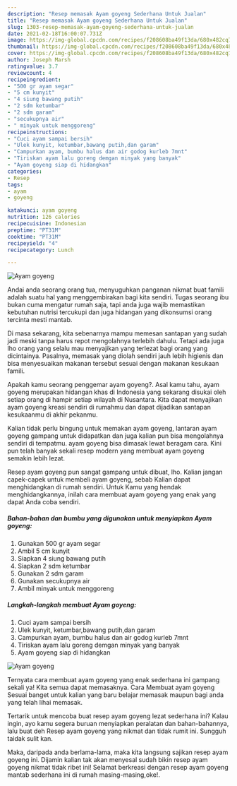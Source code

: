 ```yaml
---
description: "Resep memasak Ayam goyeng Sederhana Untuk Jualan"
title: "Resep memasak Ayam goyeng Sederhana Untuk Jualan"
slug: 1303-resep-memasak-ayam-goyeng-sederhana-untuk-jualan
date: 2021-02-18T16:00:07.731Z
image: https://img-global.cpcdn.com/recipes/f208608ba49f13da/680x482cq70/ayam-goyeng-foto-resep-utama.jpg
thumbnail: https://img-global.cpcdn.com/recipes/f208608ba49f13da/680x482cq70/ayam-goyeng-foto-resep-utama.jpg
cover: https://img-global.cpcdn.com/recipes/f208608ba49f13da/680x482cq70/ayam-goyeng-foto-resep-utama.jpg
author: Joseph Marsh
ratingvalue: 3.7
reviewcount: 4
recipeingredient:
- "500 gr ayam segar"
- "5 cm kunyit"
- "4 siung bawang putih"
- "2 sdm ketumbar"
- "2 sdm garam"
- "secukupnya air"
- " minyak untuk menggoreng"
recipeinstructions:
- "Cuci ayam sampai bersih"
- "Ulek kunyit, ketumbar,bawang putih,dan garam"
- "Campurkan ayam, bumbu halus dan air godog kurleb 7mnt"
- "Tiriskan ayam lalu goreng demgan minyak yang banyak"
- "Ayam goyeng siap di hidangkan"
categories:
- Resep
tags:
- ayam
- goyeng

katakunci: ayam goyeng 
nutrition: 126 calories
recipecuisine: Indonesian
preptime: "PT31M"
cooktime: "PT31M"
recipeyield: "4"
recipecategory: Lunch

---
```



![Ayam goyeng](https://img-global.cpcdn.com/recipes/f208608ba49f13da/680x482cq70/ayam-goyeng-foto-resep-utama.jpg)

Andai anda seorang orang tua, menyuguhkan panganan nikmat buat famili adalah suatu hal yang menggembirakan bagi kita sendiri. Tugas seorang ibu bukan cuma mengatur rumah saja, tapi anda juga wajib memastikan kebutuhan nutrisi tercukupi dan juga hidangan yang dikonsumsi orang tercinta mesti mantab.

Di masa  sekarang, kita sebenarnya mampu memesan santapan yang sudah jadi meski tanpa harus repot mengolahnya terlebih dahulu. Tetapi ada juga lho orang yang selalu mau menyajikan yang terlezat bagi orang yang dicintainya. Pasalnya, memasak yang diolah sendiri jauh lebih higienis dan bisa menyesuaikan makanan tersebut sesuai dengan makanan kesukaan famili. 



Apakah kamu seorang penggemar ayam goyeng?. Asal kamu tahu, ayam goyeng merupakan hidangan khas di Indonesia yang sekarang disukai oleh setiap orang di hampir setiap wilayah di Nusantara. Kita dapat menyajikan ayam goyeng kreasi sendiri di rumahmu dan dapat dijadikan santapan kesukaanmu di akhir pekanmu.

Kalian tidak perlu bingung untuk memakan ayam goyeng, lantaran ayam goyeng gampang untuk didapatkan dan juga kalian pun bisa mengolahnya sendiri di tempatmu. ayam goyeng bisa dimasak lewat beragam cara. Kini pun telah banyak sekali resep modern yang membuat ayam goyeng semakin lebih lezat.

Resep ayam goyeng pun sangat gampang untuk dibuat, lho. Kalian jangan capek-capek untuk membeli ayam goyeng, sebab Kalian dapat menghidangkan di rumah sendiri. Untuk Kamu yang hendak menghidangkannya, inilah cara membuat ayam goyeng yang enak yang dapat Anda coba sendiri.

<!--inarticleads1-->

##### Bahan-bahan dan bumbu yang digunakan untuk menyiapkan Ayam goyeng:

1. Gunakan 500 gr ayam segar
1. Ambil 5 cm kunyit
1. Siapkan 4 siung bawang putih
1. Siapkan 2 sdm ketumbar
1. Gunakan 2 sdm garam
1. Gunakan secukupnya air
1. Ambil  minyak untuk menggoreng




<!--inarticleads2-->

##### Langkah-langkah membuat Ayam goyeng:

1. Cuci ayam sampai bersih
1. Ulek kunyit, ketumbar,bawang putih,dan garam
1. Campurkan ayam, bumbu halus dan air godog kurleb 7mnt
1. Tiriskan ayam lalu goreng demgan minyak yang banyak
1. Ayam goyeng siap di hidangkan
<img src="https://img-global.cpcdn.com/steps/0de3a3ed2d21f2da/160x128cq70/ayam-goyeng-langkah-memasak-5-foto.jpg" alt="Ayam goyeng">



Ternyata cara membuat ayam goyeng yang enak sederhana ini gampang sekali ya! Kita semua dapat memasaknya. Cara Membuat ayam goyeng Sesuai banget untuk kalian yang baru belajar memasak maupun bagi anda yang telah lihai memasak.

Tertarik untuk mencoba buat resep ayam goyeng lezat sederhana ini? Kalau ingin, ayo kamu segera buruan menyiapkan peralatan dan bahan-bahannya, lalu buat deh Resep ayam goyeng yang nikmat dan tidak rumit ini. Sungguh taidak sulit kan. 

Maka, daripada anda berlama-lama, maka kita langsung sajikan resep ayam goyeng ini. Dijamin kalian tak akan menyesal sudah bikin resep ayam goyeng nikmat tidak ribet ini! Selamat berkreasi dengan resep ayam goyeng mantab sederhana ini di rumah masing-masing,oke!.

